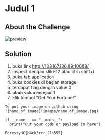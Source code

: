 # Judul 1


## About the Challenge


![preview](images/preview.jpg)

## Solution
1. buka link http://103.167.136.89:10088/
2. inspect dengan klik F12 atau ctrl+shift+i
3. buka tab application
4. buka cookies di bagian storage
5. terdapat flag dengan value 0
6. ubah value menjadi 1
7. klik tombol "Get Your Fortune!"

```shell
To put your image on github using
![name_of_image](images/name_of_image.jpg)
```

```shell
if __name__ == "__main__":
  print("Put your code or payload in here")
```

```
ForestyHC{H4ck3rrr_Cla555}
```
